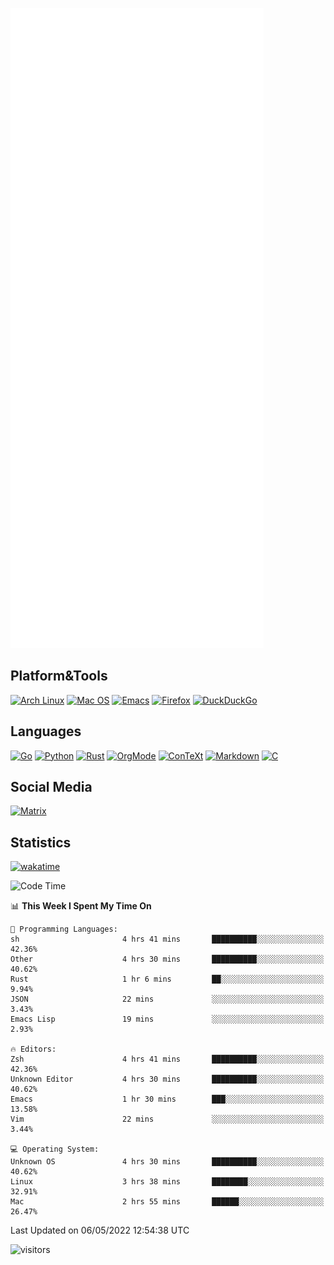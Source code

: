 ![Metrics](https://github.com/SteamedFish/SteamedFish/blob/master/github-metrics.svg)

## Platform&Tools

[![Arch Linux](https://img.shields.io/badge/ArchLinux-1793D1?logo=arch-linux&logoColor=fff&style=flat-square)](https://archlinux.org/)
[![Mac OS](https://img.shields.io/badge/MacOS-000000?style=flat-square&logo=macos&logoColor=F0F0F0)](https://www.apple.com/macos/)
[![Emacs](https://img.shields.io/badge/Emacs-%237F5AB6.svg?&style=flat-square&logo=gnu-emacs&logoColor=white)](https://www.gnu.org/software/emacs/)
[![Firefox](https://img.shields.io/badge/Firefox-FF7139?style=flat-square&logo=Firefox-Browser&logoColor=white)](https://firefox.com/)
[![DuckDuckGo](https://img.shields.io/badge/DuckDuckGo-DE5833?style=flat-square&logo=DuckDuckGo&logoColor=white)](https://duckduckgo.com/)

## Languages

[![Go](https://img.shields.io/badge/Golang-%2300ADD8.svg?style=flat-square&logo=go&logoColor=white)](https://golang.org/)
[![Python](https://img.shields.io/badge/Python-3670A0?style=flat-square&logo=python&logoColor=ffdd54)](https://www.python.org/)
[![Rust](https://img.shields.io/badge/Rust-%23000000.svg?style=flat-square&logo=rust&logoColor=white)](https://www.rust-lang.org/)
[![OrgMode](https://img.shields.io/badge/OrgMode-%23000000.svg?style=flat-square&logo=org&logoColor=white)](https://orgmode.org/)
[![ConTeXt](https://img.shields.io/badge/ConTeXt-%23008080.svg?style=flat-square&logo=latex&logoColor=white)](https://contextgarden.net/)
[![Markdown](https://img.shields.io/badge/MarkDown-%23000000.svg?style=flat-square&logo=markdown&logoColor=white)](https://daringfireball.net/projects/markdown/)
[![C](https://img.shields.io/badge/C-%2300599C.svg?style=flat-square&logo=c&logoColor=white)](https://www.iso.org/standard/74528.html)

## Social Media

[![Matrix](https://img.shields.io/badge/SteamedFish-2CA5E0?style=social&logo=matrix&logoColor=black)](https://matrix.to/#/@i:steamedfish.org)

## Statistics
[![wakatime](https://wakatime.com/badge/user/168280d6-fcf2-4b4f-ad3a-dc4612f35b38.svg)](https://wakatime.com/@168280d6-fcf2-4b4f-ad3a-dc4612f35b38)

<!--START_SECTION:waka-->
![Code Time](http://img.shields.io/badge/Code%20Time-1%2C795%20hrs%2010%20mins-blue)

📊 **This Week I Spent My Time On** 

```text
💬 Programming Languages: 
sh                       4 hrs 41 mins       ██████████░░░░░░░░░░░░░░░   42.36% 
Other                    4 hrs 30 mins       ██████████░░░░░░░░░░░░░░░   40.62% 
Rust                     1 hr 6 mins         ██░░░░░░░░░░░░░░░░░░░░░░░   9.94% 
JSON                     22 mins             ░░░░░░░░░░░░░░░░░░░░░░░░░   3.43% 
Emacs Lisp               19 mins             ░░░░░░░░░░░░░░░░░░░░░░░░░   2.93%

🔥 Editors: 
Zsh                      4 hrs 41 mins       ██████████░░░░░░░░░░░░░░░   42.36% 
Unknown Editor           4 hrs 30 mins       ██████████░░░░░░░░░░░░░░░   40.62% 
Emacs                    1 hr 30 mins        ███░░░░░░░░░░░░░░░░░░░░░░   13.58% 
Vim                      22 mins             ░░░░░░░░░░░░░░░░░░░░░░░░░   3.44%

💻 Operating System: 
Unknown OS               4 hrs 30 mins       ██████████░░░░░░░░░░░░░░░   40.62% 
Linux                    3 hrs 38 mins       ████████░░░░░░░░░░░░░░░░░   32.91% 
Mac                      2 hrs 55 mins       ██████░░░░░░░░░░░░░░░░░░░   26.47%

```


 Last Updated on 06/05/2022 12:54:38 UTC
<!--END_SECTION:waka-->

![visitors](https://visitor-badge.laobi.icu/badge?page_id=SteamedFish.SteamedFish)
